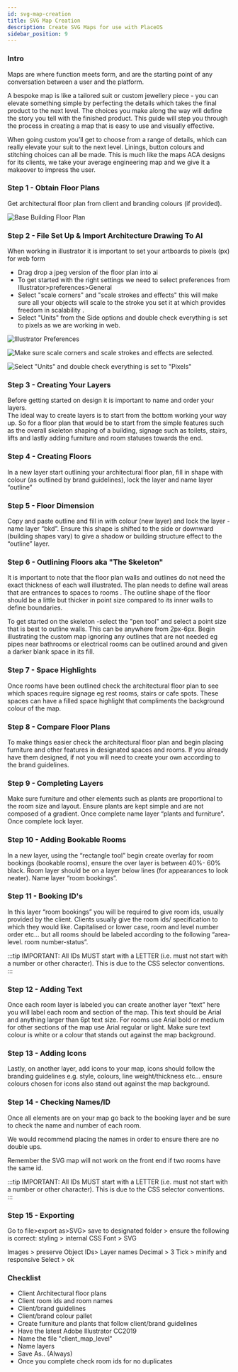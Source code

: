 ```yaml
---
id: svg-map-creation
title: SVG Map Creation
description: Create SVG Maps for use with PlaceOS
sidebar_position: 9
---
```


### Intro

Maps are where function meets form, and are the starting point of any conversation between a user and the platform.

A bespoke map is like a tailored suit or custom jewellery piece - you can elevate something simple by perfecting the details which takes the final product to the next level. 
The choices you make along the way will define the story you tell with the finished product. 
This guide will step you through the process in creating a map that is easy to use and visually effective.

When going custom you’ll get to choose from a range of details, which can really elevate your suit to the next level. 
Linings, button colours and stitching choices can all be made. 
This is much like the maps ACA designs for its clients, we take your average engineering map and we give it a makeover to impress the user.

### Step 1 - Obtain Floor Plans

Get architectural floor plan from client and branding colours (if provided).

![Base Building Floor Plan](./assets/svg-maps/svg1.png)

### Step 2 - File Set Up & Import Architecture Drawing To AI

When working in illustrator it is important to set your artboards to pixels (px) for web form

- Drag drop a jpeg version of the floor plan into ai
- To get started with the right settings we need to select preferences from Illustrator>preferences>General
- Select "scale corners" and "scale strokes and effects" this will make sure all your objects will scale to the stroke you set it at which provides freedom in scalability .
- Select "Units" from the Side options and double check everything is set to pixels as we are working in web.

![Illustrator Preferences](./assets/svg-maps/svg2.png)

![Make sure scale corners and scale strokes and effects are selected.](./assets/svg-maps/svg3.png)

![Select "Units" and double check everything is set to "Pixels"](./assets/svg-maps/svg4.png)

### Step 3 - Creating Your Layers

Before getting started on design it is important to name and order your layers.  
The ideal way to create layers is to start from the bottom working your way up. 
So for a floor plan that would be to start from the simple features such as the overall skeleton shaping of a building, signage such as toilets, stairs, lifts and lastly adding furniture and room statuses towards the end.

### Step 4 - Creating Floors

In a new layer start outlining your architectural floor plan, fill in shape with colour (as outlined by brand guidelines), lock the layer and name layer “outline”

### Step 5 - Floor Dimension

Copy and paste outline and fill in with colour (new layer) and lock the layer - name layer “bkd”. 
Ensure this shape is shifted to the side or downward (building shapes vary) to give a shadow or building structure effect to the “outline” layer.

### Step 6 - Outlining Floors aka "The Skeleton"

It is important to note that the floor plan walls and outlines do not need the exact thickness of each wall illustrated. 
The plan needs to define wall areas that are entrances to spaces to rooms . 
The outline shape of the floor should be a little but thicker in point size compared to its inner walls to define boundaries. 

To get started on the skeleton -select the "pen tool" and select a point size that is best to outline walls. 
This can be anywhere from 2px-6px. 
Begin illustrating the custom map ignoring any outlines that are not needed eg pipes near bathrooms or electrical rooms can be outlined around and given a darker blank space in its fill.

### Step 7 - Space Highlights

Once rooms have been outlined check the architectural floor plan to see which spaces require signage eg rest rooms, stairs or cafe spots. 
These spaces can have a filled space highlight that compliments the background colour of the map.

### Step 8 - Compare Floor Plans

To make things easier check the architectural floor plan and begin placing furniture and other features in designated spaces and rooms. 
If you already have them designed, if not you will need to create your own according to the brand guidelines.

### Step 9 - Completing Layers

Make sure furniture and other elements such as plants are proportional to the room size and layout. 
Ensure plants are kept simple and are not composed of a gradient. 
Once complete name layer “plants and furniture”. 
Once complete lock layer.

### Step 10 - Adding Bookable Rooms

In a new layer, using the “rectangle tool” begin create overlay for room bookings (bookable rooms), ensure the over layer is between 40%- 60% black. Room layer should be on a layer below lines (for appearances to look neater). 
Name layer “room bookings”.

### Step 11 - Booking ID's

In this layer “room bookings” you will be required to give room ids, usually provided by the client. 
Clients usually give the room ids/ specification to which they would like. 
Capitalised or lower case, room and level number order etc... but all rooms should be labeled according to the following “area- level. room number-status”.

:::tip
IMPORTANT: All IDs MUST start with a LETTER (i.e. must not start with a number or other character). 
This is due to the CSS selector conventions.
:::

### Step 12 - Adding Text

Once each room layer is labeled you can create another layer “text” here you will label each room and section of the map. 
This text should be Arial and anything larger than 6pt text size. 
For rooms use Arial bold or medium for other sections of the map use Arial regular or light. 
Make sure text colour is white or a colour that stands out against the map background.

### Step 13 - Adding Icons

Lastly, on another layer, add icons to your map, icons should follow the branding guidelines e.g. style, colours, line weight/thickness etc... ensure colours chosen for icons also stand out against the map background.

### Step 14 - Checking Names/ID

Once all elements are on your map go back to the booking layer and be sure to check the name and number of each room. 

We would recommend placing the names in order to ensure there are no double ups. 

Remember the SVG map will not work on the front end if two rooms have the same id.

:::tip
IMPORTANT: All IDs MUST start with a LETTER (i.e. must not start with a number or other character). 
This is due to the CSS selector conventions.
:::

### Step 15 - Exporting

Go to file>export as>SVG> save to designated folder > ensure the following is correct:
styling > internal CSS
Font > SVG

Images > preserve
Object IDs> Layer names Decimal > 3
Tick > minify and responsive Select > ok

### Checklist

- Client Architectural floor plans
- Client room ids and room names
- Client/brand guidelines
- Client/brand colour pallet
- Create furniture and plants that follow client/brand guidelines
- Have the latest Adobe Illustrator CC2019
- Name the file "client_map_level"
- Name layers
- Save As.. (Always)
- Once you complete check room ids for no duplicates